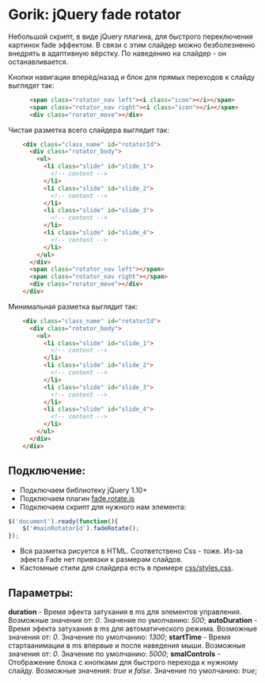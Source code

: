 # Gorik: jQuery fade rotator
Небольшой скрипт, в виде jQuery плагина, для быстрого переключения картинок fade эффектом. В связи с этим слайдер можно безболезненно внедрять в адаптивную вёрстку. По наведению на слайдер - он останавливается. 

Кнопки навигации вперёд/назад и блок для прямых переходов к слайду выглядят так:
```html
      <span class="rotator_nav left"><i class="icon"></i></span>
      <span class="rotator_nav right"><i class="icon"></i></span>
      <div class="rorator_move"></div>
```
Чистая разметка всего слайдера выглядит так:
```html
    <div class="class_name" id="rotatorId">
      <div class="rotator_body">
        <ul>
          <li class="slide" id="slide_1">
            <!-- content -->
          </li>
          <li class="slide" id="slide_2">
            <!-- content -->
          </li>
          <li class="slide" id="slide_3">
            <!-- content -->
          </li>
          <li class="slide" id="slide_4">
            <!-- content -->
          </li>
        </ul>
      </div>
      <span class="rotator_nav left"></span>
      <span class="rotator_nav right"></span>
      <div class="rorator_move"></div>
    </div>
```
Минимальная разметка выглядит так:
```html
    <div class="class_name" id="rotatorId">
      <div class="rotator_body">
        <ul>
          <li class="slide" id="slide_1">
            <!-- content -->
          </li>
          <li class="slide" id="slide_2">
            <!-- content -->
          </li>
          <li class="slide" id="slide_3">
            <!-- content -->
          </li>
          <li class="slide" id="slide_4">
            <!-- content -->
          </li>
        </ul>
      </div>
    </div>
```
## Подключение:
 - Подключаем библиотеку jQuery 1.10+
 - Подключаем плагин [fade.rotate.js](js/fade.rotate.js)
 - Подключаем скрипт для нужного нам элемента:
```js
$('document').ready(function(){
    $('#mainRotatorId').fadeRotate();
});
```
 - Вся разметка рисуется в HTML. Соответствено Css - тоже. Из-за эфекта Fade нет привязки к размерам слайдов.
 - Кастомные стили для слайдера есть в примере [css/styles.css](css/styles.css).

## Параметры:
**duration** - Время эфекта затухания в ms для элементов управления. Возможные значения от: _0_. Значение по умолчанию: _500_;
**autoDuration** - Время эфекта затухания в ms для автоматического режима. Возможные значения от: _0_. Значение по умолчанию: _1300_;
**startTime** - Время стартаанимации в ms впервые и после наведения мыши. Возможные значения от: _0_. Значение по умолчанию: _5000_;
**smalControls** - Отображение блока с кнопками для быстрого перехода к нужному слайду. Возможные значения: _true_ и _false_. Значение по умолчанию: _true_;
